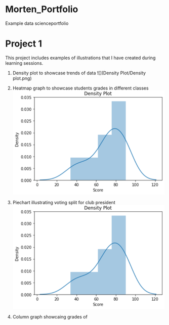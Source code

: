 # Morten_Portfolio
Example data scienceportfolio

# Project 1
This project includes examples of illustrations that I have created during learning sessions. 

1. Density plot to showcase trends of data
![](Density Plot/Density plot.png)

2. Heatmap graph to showcase students grades in different classes
![](https://github.com/MortenRatzer/Morten_Portfolio/blob/main/Density%20Plot/Density%20plot.png)

3. Piechart illustrating voting split for club president
![](https://github.com/MortenRatzer/Morten_Portfolio/blob/main/Density%20Plot/Density%20plot.png)

4. Column graph showcaing grades of 
